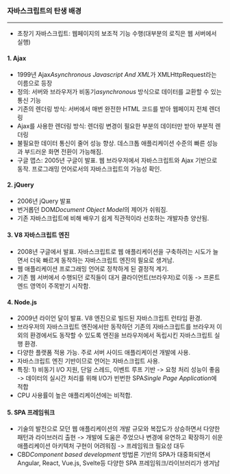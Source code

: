 ### 자바스크립트의 탄생 배경
---
- 초창기 자바스크립트: 웹페이지의 보조적 기능 수행(대부분의 로직은 웹 서버에서 실행)
#### 1. Ajax
- 1999년 Ajax*Asynchronous Javascript And XML*가 XMLHttpRequest라는 이름으로 등장 
- 정의: 서버와 브라우저가 비동기*asynchronous* 방식으로 데이터를 교환할 수 있는 통신 기능
- 기존의 렌더링 방식: 서버에서 매번 완전한 HTML 코드를 받아 웹페이지 전체 렌더링
- Ajax를 사용한 렌더링 방식: 렌더링 변경이 필요한 부분의 데이터만 받아 부분적 렌더링
- 불필요한 데이터 통신이 줄어 성능 향상. 데스크톱 애플리케이션 수준의 빠른 성능과 부드러운 화면 전환이 가능해짐. 
- 구글 맵스: 2005년 구글이 발표. 웹 브라우저에서 자바스크립트와 Ajax 기반으로 동작. 프로그래밍 언어로서의 자바스크립트의 가능성 확인.
#### 2. jQuery
- 2006년 jQuery 발표
- 번거롭던 DOM*Document Object Model*의 제어가 쉬워짐.
- 기존 자바스크립트에 비해 배우기 쉽게 직관적이라 선호하는 개발자층 양산됨.
#### 3. V8 자바스크립트 엔진
- 2008년 구글에서 발표. 자바스크립트로 웹 애플리케이션을 구축하려는 시도가 늘면서 더욱 빠르게 동작하는 자바스크립트 엔진의 필요로 생겨남.
- 웹 애플리케이션 프로그래밍 언어로 정착하게 된 결정적 계기.
- 기존 웹 서버에서 수행되던 로직들이 대거 클라이언트(브라우저)로 이동 -> 프론트엔드 영역이 주목받기 시작함.
#### 4. Node.js
- 2009년 라이언 달이 발표. V8 엔진으로 빌드된 자바스크립트 런타임 환경.
- 브라우저의 자바스크립트 엔진에서만 동작하던 기존의 자바스크립트를 브라우저 이외의 환경에서도 동작할 수 있도록 엔진을 브라우저에서 독립시킨 자바스크립트 실행 환경.
- 다양한 플랫폼 적용 가능. 주로 서버 사이드 애플리케이션 개발에 사용.
- 자바스크립트 엔진 기반이므로 언어는 자바스크립트 사용.
- 특징: 1) 비동기 I/O 지원, 단일 스레드, 이벤트 루프 기반 -> 요청 처리 성능이 좋음 -> 데이터의 실시간 처리를 위해 I/O가 빈번한 SPA*Single Page Application*에 적합
- CPU 사용률이 높은 애플리케이션에는 비적합.
#### 5. SPA 프레임워크
- 기술의 발전으로 모던 웹 애플리케이션의 개발 규모와 복잡도가 상승하면서 다양한 패턴과 라이브러리 출현 -> 개발에 도움은 주었으나 변경에 유연하고 확장하기 쉬운 애플리케이션 아키텍처 구현이 어려워짐 -> 프레임워크 필요성 대두
- CBD*Component based development* 방법론 기반의 SPA가 대중화되면서 Angular, React, Vue.js, Svelte등 다양한 SPA 프레임워크/라이브러리가 생겨남

